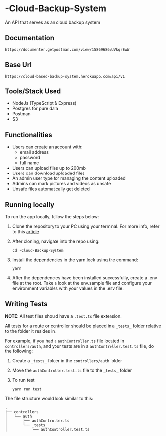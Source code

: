 # -Cloud-Backup-System

An API that serves as an cloud backup system


## Documentation

   ```
   https://documenter.getpostman.com/view/15869686/UVkqrEwW
   ```

## Base Url

   ```
   https://cloud-based-backup-system.herokuapp.com/api/v1
   ```

## Tools/Stack Used

- NodeJs (TypeScript & Express)
- Postgres for pure data
- Postman
- S3

## Functionalities
- Users can create an account with:
    - email address
    - password
    - full name
- Users can upload files up to 200mb
- Users can download uploaded files
- An admin user type for managing the content uploaded
- Admins can mark pictures and videos as unsafe
- Unsafe files automatically get deleted

## Running locally

To run the app locally, follow the steps below:

1. Clone the repository to your PC using your terminal. For more info, refer to this [article](https://docs.github.com/en/repositories/creating-and-managing-repositories/cloning-a-repository)

2. After cloning, navigate into the repo using:

   ```
   cd -Cloud-Backup-System
   ```

3. Install the dependencies in the yarn.lock using the command:

   ```
   yarn
   ```

4. After the dependencies have been installed successfully, create a .env file at the root. Take a look at the env.sample file and configure your environment variables with your values in the .env file.


## Writing Tests

**NOTE**: All test files should have a `.test.ts` file extension.

All tests for a route or controller should be placed in a `_tests_` folder relative to the folder it resides in.

For example, if you had a `authController.ts` file located in `controllers/auth`, and your tests are in a `authController.test.ts` file, do the following:

1. Create a `_tests_` folder in the `controllers/auth` folder

2. Move the `authController.test.ts` file to the `_tests_` folder

3. To run test

   ```
   yarn run test
   ```


The file structure would look similar to this:

```
.
├── controllers
│   └── auth
│       ├── authController.ts
│       └── _tests_
│           └── authController.test.ts